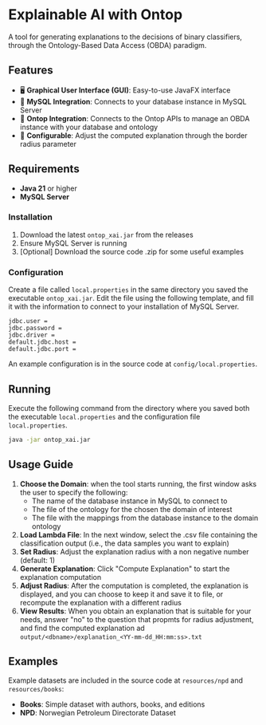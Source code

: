 # Explainable AI with Ontop

A tool for generating explanations to the decisions of binary classifiers, through the Ontology-Based Data Access (OBDA) paradigm.

## Features

- 🖥️ **Graphical User Interface (GUI)**: Easy-to-use JavaFX interface
- 🔗 **MySQL Integration**: Connects to your database instance in MySQL Server
- 🔗 **Ontop Integration**: Connects to the Ontop APIs to manage an OBDA instance with your database and ontology
- 🎯 **Configurable**: Adjust the computed explanation through the border radius parameter

## Requirements

- **Java 21** or higher
- **MySQL Server**
  
### Installation
1. Download the latest `ontop_xai.jar` from the releases
2. Ensure MySQL Server is running
3. [Optional] Download the source code .zip for some useful examples

### Configuration
Create a file called `local.properties` in the same directory you saved the executable `ontop_xai.jar`.
Edit the file using the following template, and fill it with the information to connect to your installation of MySQL Server.

```properties
jdbc.user =
jdbc.password =
jdbc.driver =
default.jdbc.host =
default.jdbc.port =
```

An example configuration is in the source code at `config/local.properties`.



## Running
Execute the following command from the directory where you saved both the executable `local.properties` and the configuration file `local.properties`.
```bash
java -jar ontop_xai.jar
```

## Usage Guide
1. **Choose the Domain**: when the tool starts running, the first window asks the user to specify the following:
    - The name of the database instance in MySQL to connect to
    - The file of the ontology for the chosen the domain of interest
    - The file with the mappings from the database instance to the domain ontology
2. **Load Lambda File**: In the next window, select the .csv file containing the classification output (i.e., the data samples you want to explain)
4. **Set Radius**: Adjust the explanation radius with a non negative number (default: 1)
5. **Generate Explanation**: Click "Compute Explanation" to start the explanation computation
6. **Adjust Radius**: After the computation is completed, the explanation is displayed, and you can choose to keep it and save it to file, or recompute the explanation with a different radius
7. **View Results**: When you obtain an explanation that is suitable for your needs, answer "no" to the question that propmts for radius adjustment, and find the computed explanation ad `output/<dbname>/explanation_<YY-mm-dd_HH:mm:ss>.txt`


## Examples
Example datasets are included in the source code at `resources/npd` and `resources/books`:
- **Books**: Simple dataset with authors, books, and editions
- **NPD**: Norwegian Petroleum Directorate Dataset
